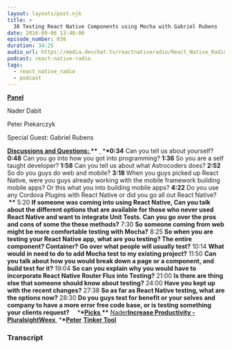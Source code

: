 ```yaml
---
layout: layouts/post.njk
title: >
  38 Testing React Native Components using Mocha with Gabriel Rubens
date: 2016-09-06 13:48:00
episode_number: 038
duration: 34:25
audio_url: https://media.devchat.tv/reactnativeradio/React_Native_Radio_Episode_38.mp3
podcast: react-native-radio
tags:
  - react_native_radio
  - podcast
---
```


**<u>Panel </u>**

Nader Dabit

Peter Piekarczyk

Special Guest: Gabriel Rubens

**<u>Discussions and Questions: </u>\*\*** <u> </u> \***\*0:34** Can you tell us about yourself? **&nbsp;** **0:48** Can you go into how you got into programming? **1:36** So you are a self taught developer? **1:58** Can you tell us about what Astrocoders does? **2:52** So do you guys do web and mobile? **3:18** When you guys picked up React Native, were you guys already working with the mobile framework building mobile apps? Or this what you into building mobile apps? **4:22** Do you use any Cordova Plugins with React Native or did you go all out React Native? **&nbsp;\*\*** 5:20 **If someone was coming into using React Native, Can you talk about the different options that are available for those who never used React Native and want to integrate Unit Tests. Can you go over the pros and cons of some the these methods?** 7:30 **So someone coming from web might be more comfortable testing with Mocha?** 8:25 **So when you are testing your React Native app, what are you testing? The entire component? Container? Go over what people will usually test?** 10:14 **What would in need to do to add Mocha test to my existing project?** 11:50 **Can you talk about how you would break down a page or a component, and build test for it?** 19:04 **So can you explain why you would have to incorporate React Native Router Flux into Testing?** 21:00 **Is there are thing else that someone should know about testing?** 24:00 **Have you kept up with the recent changes?** 27:38 **So as far as React Native testing, what are the options now?** 28:30 **Do you guys test for benefit or your selves and company to have a more error free code base, or is testing something your clients request? &nbsp;** &nbsp; \***\*<u>Picks </u>\*\*** <u>Nader</u>**[**<u>Increase Productivity - Pluralsight</u>**](https://www.pluralsight.com/courses/add-dev-console-to-your-app-with-javascript-increase-productivity)[**<u>Weex</u>**](http://alibaba.github.io/weex/)**<u> </u> \***\*<u>Peter</u>** [**Tinker Tool**](https://www.bresink.com/osx/TinkerTool.html)&nbsp;

### Transcript
